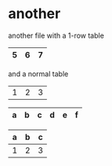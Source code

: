 # another

another file with a 1-row table

| 5 | 6 | 7 |
| - | - | - |

and a normal table

|   |   |   |
| - | - | - |
| 1 | 2 | 3 |

| a | b | c | d | e | f |
| - | - | - | - | - | - |

| a | b | c |
| - | - | - |
| 1 | 2 | 3 |
